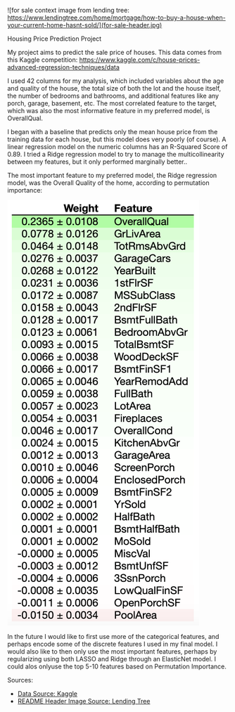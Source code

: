 ![for sale context image from lending tree: https://www.lendingtree.com/home/mortgage/how-to-buy-a-house-when-your-current-home-hasnt-sold/](for-sale-header.jpg)

Housing Price Prediction Project

My project aims to predict the sale price of houses. This data comes from this Kaggle competition: https://www.kaggle.com/c/house-prices-advanced-regression-techniques/data

I used 42 columns for my analysis, which included variables about the age and quality of the house, the total size of both the lot and the house itself, the number of bedrooms and bathrooms, and additional features like any porch, garage, basement, etc. The most correlated feature to the target, which was also the most informative feature in my preferred model, is OverallQual.

I began with a baseline that predicts only the mean house price from the training data for each house, but this model does very poorly (of course). A linear regression model on the numeric columns has an R-Squared Score of 0.89. I tried a Ridge regression model to try to manage the multicollinearity between my features, but it only performed marginally better.. 

The most important feature to my preferred model, the Ridge regression model, was the Overall Quality of the home, according to permutation importance:

![feature importance from eli5 output for the ridge regression model](feature-importance-ridge.png)

In the future I would like to first use more of the categorical features, and perhaps encode some of the discrete features I used in my final model. I would also like to then only use the most important features, perhaps by regularizing using both LASSO and Ridge through an ElasticNet model. I could alos onlyuse the top 5-10 features based on Permutation Importance.



Sources:

- [Data Source: Kaggle](https://www.kaggle.com/c/house-prices-advanced-regression-techniques/data)
- [README Header Image Source: Lending Tree](https://www.lendingtree.com/home/mortgage/how-to-buy-a-house-when-your-current-home-hasnt-sold/)
